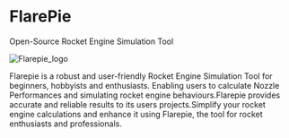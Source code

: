 # FlarePie
Open-Source  Rocket Engine Simulation Tool

![Flarepie_logo](https://github.com/user-attachments/assets/54f17e33-bc05-4ec0-a705-84ed7e7456ad)


Flarepie is a robust and user-friendly Rocket Engine Simulation Tool for beginners, hobbyists and enthusiasts. Enabling users to calculate
Nozzle Performances and simulating rocket engine behaviours.Flarepie provides accurate and reliable results to its users projects.Simplify
your rocket engine calculations and enhance it using Flarepie, the tool for rocket enthusiasts and professionals.

